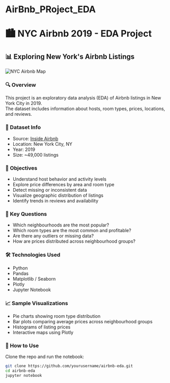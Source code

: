 # AirBnb_PRoject_EDA
# 🏙️ NYC Airbnb 2019 - EDA Project

## 📊 Exploring New York's Airbnb Listings

![NYC Airbnb Map](repo.png)

### 🔍 Overview

This project is an exploratory data analysis (EDA) of Airbnb listings in New York City in 2019.  
The dataset includes information about hosts, room types, prices, locations, and reviews.

### 📁 Dataset Info

- Source: [Inside Airbnb](http://insideairbnb.com/)
- Location: New York City, NY
- Year: 2019
- Size: ~49,000 listings

### 🎯 Objectives

- Understand host behavior and activity levels
- Explore price differences by area and room type
- Detect missing or inconsistent data
- Visualize geographic distribution of listings
- Identify trends in reviews and availability

### 📌 Key Questions

- Which neighbourhoods are the most popular?
- Which room types are the most common and profitable?
- Are there any outliers or missing data?
- How are prices distributed across neighbourhood groups?

### 🛠️ Technologies Used

- Python
- Pandas
- Matplotlib / Seaborn
- Plotly
- Jupyter Notebook

### 📈 Sample Visualizations

- Pie charts showing room type distribution
- Bar plots comparing average prices across neighbourhood groups
- Histograms of listing prices
- Interactive maps using Plotly

### 📄 How to Use

Clone the repo and run the notebook:

```bash
git clone https://github.com/yourusername/airbnb-eda.git
cd airbnb-eda
jupyter notebook

